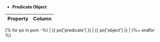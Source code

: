 - **Predicate Object**

| Property       | Column |
| :----------- |:-------|
{% for po in pom -%}
| {{ po['predicate'] }} | {{ po['object'] }} |
{%+ endfor %}